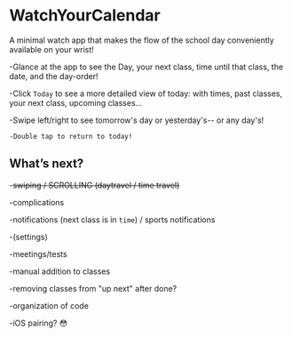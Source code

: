 # WatchYourCalendar
A minimal watch app that makes the flow of the school day conveniently available on your wrist!

-Glance at the app to see the Day, your next class, time until that class, the date, and the day-order!

-Click `Today` to see a more detailed view of today: with times, past classes, your next class, upcoming classes...

-Swipe left/right to see tomorrow's day or yesterday's-- or any day's!
    
    -Double tap to return to today!


## What’s next?

-~~swiping / SCROLLING (daytravel / time travel)~~

-complications

-notifications (next class is in `time`) / sports notifications

-(settings)

-meetings/tests

-manual addition to classes

-removing classes from "up next" after done?

-organization of code

-iOS pairing? 😳
